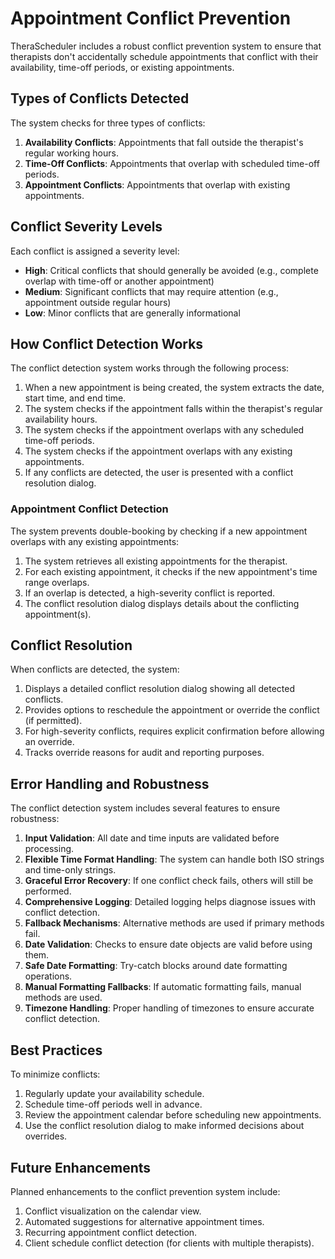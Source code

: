 # Appointment Conflict Prevention

TheraScheduler includes a robust conflict prevention system to ensure that therapists don't accidentally schedule appointments that conflict with their availability, time-off periods, or existing appointments.

## Types of Conflicts Detected

The system checks for three types of conflicts:

1. **Availability Conflicts**: Appointments that fall outside the therapist's regular working hours.
2. **Time-Off Conflicts**: Appointments that overlap with scheduled time-off periods.
3. **Appointment Conflicts**: Appointments that overlap with existing appointments.

## Conflict Severity Levels

Each conflict is assigned a severity level:

- **High**: Critical conflicts that should generally be avoided (e.g., complete overlap with time-off or another appointment)
- **Medium**: Significant conflicts that may require attention (e.g., appointment outside regular hours)
- **Low**: Minor conflicts that are generally informational

## How Conflict Detection Works

The conflict detection system works through the following process:

1. When a new appointment is being created, the system extracts the date, start time, and end time.
2. The system checks if the appointment falls within the therapist's regular availability hours.
3. The system checks if the appointment overlaps with any scheduled time-off periods.
4. The system checks if the appointment overlaps with any existing appointments.
5. If any conflicts are detected, the user is presented with a conflict resolution dialog.

### Appointment Conflict Detection

The system prevents double-booking by checking if a new appointment overlaps with any existing appointments:

1. The system retrieves all existing appointments for the therapist.
2. For each existing appointment, it checks if the new appointment's time range overlaps.
3. If an overlap is detected, a high-severity conflict is reported.
4. The conflict resolution dialog displays details about the conflicting appointment(s).

## Conflict Resolution

When conflicts are detected, the system:

1. Displays a detailed conflict resolution dialog showing all detected conflicts.
2. Provides options to reschedule the appointment or override the conflict (if permitted).
3. For high-severity conflicts, requires explicit confirmation before allowing an override.
4. Tracks override reasons for audit and reporting purposes.

## Error Handling and Robustness

The conflict detection system includes several features to ensure robustness:

1. **Input Validation**: All date and time inputs are validated before processing.
2. **Flexible Time Format Handling**: The system can handle both ISO strings and time-only strings.
3. **Graceful Error Recovery**: If one conflict check fails, others will still be performed.
4. **Comprehensive Logging**: Detailed logging helps diagnose issues with conflict detection.
5. **Fallback Mechanisms**: Alternative methods are used if primary methods fail.
6. **Date Validation**: Checks to ensure date objects are valid before using them.
7. **Safe Date Formatting**: Try-catch blocks around date formatting operations.
8. **Manual Formatting Fallbacks**: If automatic formatting fails, manual methods are used.
9. **Timezone Handling**: Proper handling of timezones to ensure accurate conflict detection.

## Best Practices

To minimize conflicts:

1. Regularly update your availability schedule.
2. Schedule time-off periods well in advance.
3. Review the appointment calendar before scheduling new appointments.
4. Use the conflict resolution dialog to make informed decisions about overrides.

## Future Enhancements

Planned enhancements to the conflict prevention system include:

1. Conflict visualization on the calendar view.
2. Automated suggestions for alternative appointment times.
3. Recurring appointment conflict detection.
4. Client schedule conflict detection (for clients with multiple therapists).
